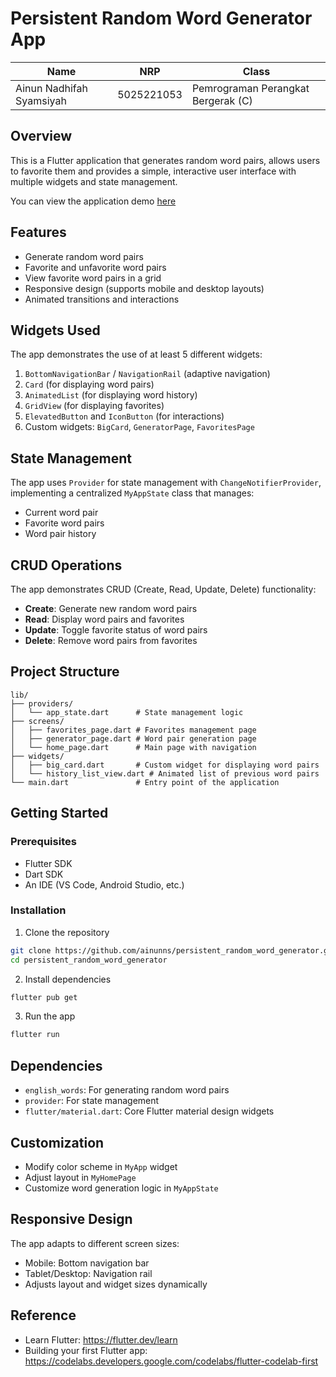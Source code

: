 # Persistent Random Word Generator App

| Name                     | NRP        | Class                              |
| ------------------------ | ---------- | ---------------------------------- |
| Ainun Nadhifah Syamsiyah | 5025221053 | Pemrograman Perangkat Bergerak (C) |

## Overview

This is a Flutter application that generates random word pairs, allows users to favorite them and provides a simple, interactive user interface with multiple widgets and state management.

You can view the application demo [here](https://youtu.be/O4P4JNaF_Nc)

## Features

- Generate random word pairs
- Favorite and unfavorite word pairs
- View favorite word pairs in a grid
- Responsive design (supports mobile and desktop layouts)
- Animated transitions and interactions

## Widgets Used

The app demonstrates the use of at least 5 different widgets:

1. `BottomNavigationBar` / `NavigationRail` (adaptive navigation)
2. `Card` (for displaying word pairs)
3. `AnimatedList` (for displaying word history)
4. `GridView` (for displaying favorites)
5. `ElevatedButton` and `IconButton` (for interactions)
6. Custom widgets: `BigCard`, `GeneratorPage`, `FavoritesPage`

## State Management

The app uses `Provider` for state management with `ChangeNotifierProvider`, implementing a centralized `MyAppState` class that manages:

- Current word pair
- Favorite word pairs
- Word pair history

## CRUD Operations

The app demonstrates CRUD (Create, Read, Update, Delete) functionality:

- **Create**: Generate new random word pairs
- **Read**: Display word pairs and favorites
- **Update**: Toggle favorite status of word pairs
- **Delete**: Remove word pairs from favorites

## Project Structure

```
lib/
├── providers/
│   └── app_state.dart      # State management logic
├── screens/
│   ├── favorites_page.dart # Favorites management page
│   ├── generator_page.dart # Word pair generation page
│   └── home_page.dart      # Main page with navigation
├── widgets/
│   ├── big_card.dart       # Custom widget for displaying word pairs
│   └── history_list_view.dart # Animated list of previous word pairs
└── main.dart               # Entry point of the application
```

## Getting Started

### Prerequisites

- Flutter SDK
- Dart SDK
- An IDE (VS Code, Android Studio, etc.)

### Installation

1. Clone the repository

```bash
git clone https://github.com/ainunns/persistent_random_word_generator.git
cd persistent_random_word_generator
```

2. Install dependencies

```bash
flutter pub get
```

3. Run the app

```bash
flutter run
```

## Dependencies

- `english_words`: For generating random word pairs
- `provider`: For state management
- `flutter/material.dart`: Core Flutter material design widgets

## Customization

- Modify color scheme in `MyApp` widget
- Adjust layout in `MyHomePage`
- Customize word generation logic in `MyAppState`

## Responsive Design

The app adapts to different screen sizes:

- Mobile: Bottom navigation bar
- Tablet/Desktop: Navigation rail
- Adjusts layout and widget sizes dynamically

## Reference

- Learn Flutter: https://flutter.dev/learn
- Building your first Flutter app: https://codelabs.developers.google.com/codelabs/flutter-codelab-first
